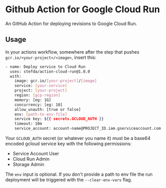 # Github Action for Google Cloud Run

An GitHub Action for deploying revisions to Google Cloud Run.

## Usage

In your actions workflow, somewhere after the step that pushes
`gcr.io/<your-project>/<image>`, insert this:

```bash
- name: Deploy service to Cloud Run
  uses: stefda/action-cloud-run@1.0.0
  with:
    image: gcr.io/[your-project]/[image]
    service: [your-service]
    project: [your-project]
    region: [gcp-region]
    memory: [eg: 1G]
    concurrency: [eg: 10]
    allow_unauth: [true or false]
    env: [path-to-env-file]
    service key: ${{ secrets.GCLOUD_AUTH }}
    timeout: 10m
    service_account: account-name@PROJECT_ID.iam.gserviceaccount.com
```

Your `GCLOUD_AUTH` secret (or whatever you name it) must be a base64 encoded
gcloud service key with the following permissions:
- Service Account User
- Cloud Run Admin
- Storage Admin

The `env` input is optional. If you don't provide a path to env file the run
deployment will be triggered with the `--clear-env-vars` flag.
